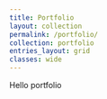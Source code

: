 ```yaml
---
title: Portfolio
layout: collection
permalink: /portfolio/
collection: portfolio
entries_layout: grid
classes: wide
---
```

Hello portfolio
